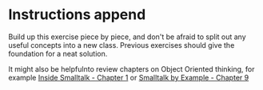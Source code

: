# Instructions append

Build up this exercise piece by piece, and don't be afraid to split out any useful concepts into a new class. Previous exercises should give the foundation for a neat solution.It might also be helpfulnto review chapters on Object Oriented thinking, for example [Inside Smalltalk - Chapter 1](http://sdmeta.gforge.inria.fr/FreeBooks/InsideST/InsideSmalltalk.pdf) or [Smalltalk by Example - Chapter 9](http://sdmeta.gforge.inria.fr/FreeBooks/ByExample/11%20-%20Chapter%209%20-%20Object-Oriente.pdf)